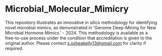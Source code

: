 # Microbial_Molecular_Mimicry
This repository illustrates an innovative in silico methodology for identifying novel microbial mimics, as demonstrated in 'Genome Deep-Mining for New Microbial Hormone Mimics.' - 2024. This methodology is available as a free-to-use process under the condition that accreditation is given to the original author. Please contact s.osheakelly13@gmail.com for clarity if required. 
